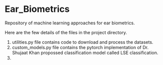 # Ear_Biometrics
Repository of machine learning approaches for ear biometrics.

Here are the few details of the files in the project directory.

1) utilities.py file contains code to download and process
the datasets.
2) custom_models.py file contains the pytorch implementation of
   Dr. Shujaat Khan propossed classification model
   called LSE classification.
3) 
